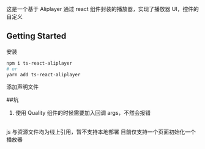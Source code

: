 这是一个基于 Aliplayer 通过 react 组件封装的播放器，实现了播放器 UI，控件的自定义

## Getting Started

安装

```bash
npm i ts-react-aliplayer
# or
yarn add ts-react-aliplayer
```

添加声明文件

##坑

1. 使用 Quality 组件的时候需要加入回调 args，不然会报错

##

js 与资源文件均为线上引用，暂不支持本地部署
目前仅支持一个页面初始化一个播放器
